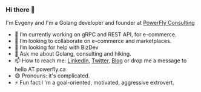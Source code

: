 ### Hi there 👋

I'm Evgeny and I'm a Golang developer and founder at [PowerFly Consulting](https://powerfly.ca)

- 🔭 I’m currently working on gRPC and REST API, for e-commerce.
- 👯 I’m looking to collaborate on e-commerce and marketplaces.
- 🤔 I’m looking for help with BizDev
- 💬 Ask me about Golang, consulting and hiking.
- 📫 How to reach me: [LinkedIn](https://www.linkedin.com/in/ekhabarov/), [Twitter](https://twitter.com/eekhabarov), [Blog](https://dev.ms) or drop me a message to hello AT powerfly.ca
- 😄 Pronouns: it's complicated.
- ⚡ Fun fact:I 'm a goal-oriented, motivated, aggressive extrovert.
